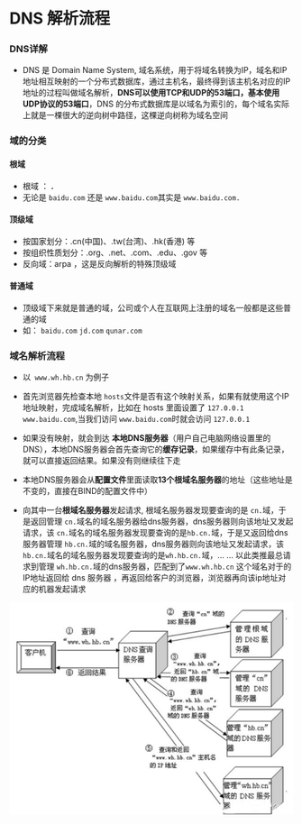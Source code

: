 # DNS 解析流程

### DNS详解

* DNS 是  Domain Name System, 域名系统，用于将域名转换为IP，域名和IP地址相互映射的一个分布式数据库，通过主机名，最终得到该主机名对应的IP地址的过程叫做域名解析，**DNS可以使用TCP和UDP的53端口，基本使用UDP协议的53端口**，DNS 的分布式数据库是以域名为索引的，每个域名实际上就是一棵很大的逆向树中路径，这棵逆向树称为域名空间

### 域的分类
#### 根域

- 根域	：	**.**
- 无论是 `baidu.com` 还是 `www.baidu.com`其实是 `www.baidu.com.`

#### **顶级域**

- 按国家划分：.cn(中国)、.tw(台湾)、.hk(香港) 等
- 按组织性质划分：.org、.net、.com、.edu、.gov 等
- 反向域：arpa ，这是反向解析的特殊顶级域

#### 普通域

* 顶级域下来就是普通的域，公司或个人在互联网上注册的域名一般都是这些普通的域
* 如： `baidu.com` `jd.com` `qunar.com`

### 域名解析流程

* 以` www.wh.hb.cn` 为例子

* 首先浏览器先检查本地 `hosts`文件是否有这个映射关系，如果有就使用这个IP地址映射，完成域名解析，比如在 hosts 里面设置了 `127.0.0.1 www.baidu.com`,当我们访问 `www.baidu.com`时就会访问 `127.0.0.1`

* 如果没有映射，就会到达 **本地DNS服务器**（用户自己电脑网络设置里的DNS），本地DNS服务器会首先查询它的**缓存记录**，如果缓存中有此条记录，就可以直接返回结果。如果没有则继续往下走
* 本地DNS服务器会从**配置文件**里面读取**13个根域名服务器**的地址（这些地址是不变的，直接在BIND的配置文件中）
* 向其中一台**根域名服务器**发起请求, 根域名服务器发现要查询的是 `cn.`域，于是返回管理 `cn.`域名的域名服务器给dns服务器，dns服务器则向该地址又发起请求，该 `cn.`域名的域名服务器发现要查询的是`hb.cn.`域，于是又返回给dns服务器管理 `hb.cn.`域的域名服务器，dns服务器则向该地址又发起请求，该  `hb.cn.`域名的域名服务器发现要查询的是`wh.hb.cn.`域，… … 以此类推最总请求到管理 `wh.hb.cn.`域的dns服务器，匹配到了`www.wh.hb.cn` 这个域名对于的IP地址返回给 dns 服务器 ，再返回给客户的浏览器，浏览器再向该ip地址对应的机器发起请求

![](./assert/dns-process.jpg)